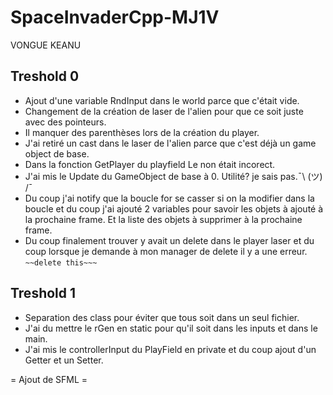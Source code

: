 # SpaceInvaderCpp-MJ1V
VONGUE KEANU

## Treshold 0
- Ajout d'une variable RndInput dans le world parce que c'était vide.
- Changement de la création de laser de l'alien pour que ce soit juste avec des pointeurs.
- Il manquer des parenthèses lors de la création du player.
- J'ai retiré un cast dans le laser de l'alien parce que c'est déjà un game object de base.
- Dans la fonction GetPlayer du playfield Le non était incorect.
- J'ai mis le Update du GameObject de base à 0. Utilité? je sais pas.¯\ (ツ) /¯
- Du coup j'ai notify que la boucle for se casser si on la modifier dans la boucle et du coup j'ai ajouté 2 variables pour savoir les objets à ajouté à la prochaine frame.
Et la liste des objets à supprimer à la prochaine frame.
- Du coup finalement trouver y avait un delete dans le player laser et du coup lorsque je demande à mon manager de delete il y a une erreur.
```~~delete this~~~```

## Treshold 1
- Separation des class pour éviter que tous soit dans un seul fichier.
- J'ai du mettre le rGen en static pour qu'il soit dans les inputs et dans le main.
- J'ai mis le controllerInput du PlayField en private et du coup ajout d'un Getter et un Setter.

= Ajout de SFML =
